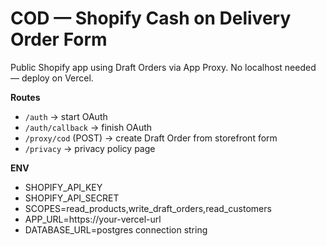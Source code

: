# COD — Shopify Cash on Delivery Order Form

Public Shopify app using Draft Orders via App Proxy. No localhost needed — deploy on Vercel.

**Routes**
- `/auth` → start OAuth
- `/auth/callback` → finish OAuth
- `/proxy/cod` (POST) → create Draft Order from storefront form
- `/privacy` → privacy policy page

**ENV**
- SHOPIFY_API_KEY
- SHOPIFY_API_SECRET
- SCOPES=read_products,write_draft_orders,read_customers
- APP_URL=https://your-vercel-url
- DATABASE_URL=postgres connection string
